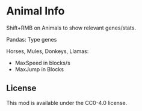 # Animal Info

Shift+RMB on Animals to show relevant genes/stats.

Pandas:
  Type genes 

Horses, Mules, Donkeys, Llamas:
  - MaxSpeed in blocks/s
  - MaxJump in Blocks

## License

This mod is available under the CC0-4.0 license.
